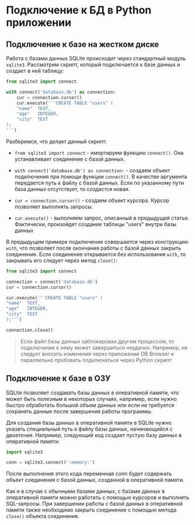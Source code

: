 
# Подключение к БД в Python приложении

## Подключение к базе на жестком диске

Работа с базами данных SQLite происходит через стандартный модуль `sqlite3`. Рассмотрим скрипт, который подключается к базе данных и создает в ней таблицу:

```python
from sqlite3 import connect

with connect('database.db') as connection:
    cur = connection.cursor()
    cur.execute('''CREATE TABLE "users" (
    "name"  TEXT,
    "age"   INTEGER,
    "city"  TEXT
);
''')
```

Разберемся, что делает данный скрипт:

- `from sqlite3 import connect` - имортируем функцию `connect()`. Она устанавливает соединение с базой данных.

- `with connect('database.db') as connection:` - создаем объект подключения при помощи функции `connect()`. В качестве аргумента передается путь к файлу с базой данных. Если по указанному пути база данных отсутствует, то создастся новая.

- `cur = connection.cursor()` - создаем объект курсора. Курсор позволяет выполнять запросы.

- `cur.execute()` - выполняем запрос, описанный в предыдущей статье. Фактически, произойдет создание таблицы "users" внутри базы данных

В предыдущем примере подключение совершается через конструкцию `with`, что позволяет после окончания работы с базой данных закрыть соединение. Если соединение открывается без использования `with`, то закрывать его следует через метод `close()`:

```python
from sqlite3 import connect

connection = connect('database.db')
cur = connection.cursor()

cur.execute('''CREATE TABLE "users" (
"name"  TEXT,
"age"   INTEGER,
"city"  TEXT
);''')

connection.close()
```

> Если файл базы данных заблокирован другим процессом, то подключение к нему может завершиться неудачно. Например, не следует вносить изменения через приложение DB Browser и параллельно пробовать подключаться через Python скрипт

## Подключение к базе в ОЗУ

SQLite позволяет создавать базы данных в оперативной памяти, что может быть полезным в некоторых случаях, например, если нужно быстро обработать большой объем данных или если не требуется сохранять данные после завершения работы программы.

Для создания базы данных в оперативной памяти в SQLite нужно указать специальный путь к файлу базы данных, начинающийся с двоеточия. Например, следующий код создает пустую базу данных в оперативной памяти:

```python
import sqlite3

conn = sqlite3.connect(':memory:')
```

После выполнения этого кода переменная conn будет содержать объект соединения с базой данных, созданной в оперативной памяти.

Как и в случае с обычными базами данных, с базами данных в оперативной памяти можно работать с помощью курсоров и выполнять SQL-запросы. При завершении работы с базой данных в оперативной памяти также необходимо закрыть соединение с помощью метода `close()` объекта соединения.